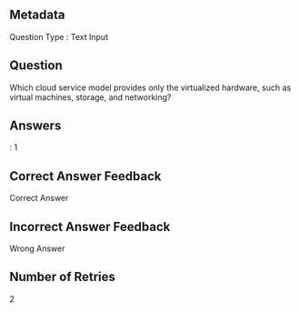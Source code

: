 ## Metadata
Question Type : Text Input

## Question
Which cloud service model provides only the virtualized hardware, such as virtual machines, storage, and networking?

## Answers
 : 1

## Correct Answer Feedback
Correct Answer

## Incorrect Answer Feedback
Wrong Answer

## Number of Retries
2

